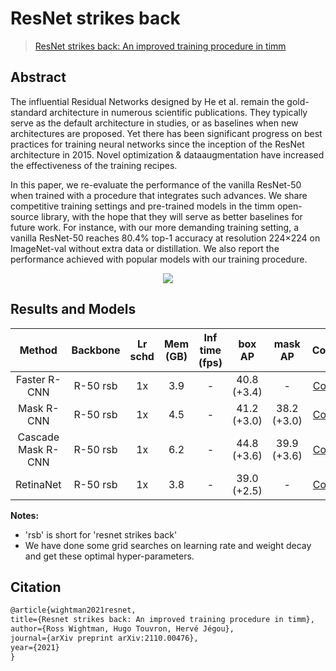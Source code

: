# ResNet strikes back

> [ResNet strikes back: An improved training procedure in timm](https://arxiv.org/abs/2110.00476)

<!-- [OTHERS] -->

## Abstract

The influential Residual Networks designed by He et al. remain the gold-standard architecture in numerous scientific publications. They typically serve as the default architecture in studies, or as baselines when new architectures are proposed. Yet there has been significant progress on best practices for training neural networks since the inception of the ResNet architecture in 2015. Novel optimization & dataaugmentation have increased the effectiveness of the training recipes.

In this paper, we re-evaluate the performance of the vanilla ResNet-50 when trained with a procedure that integrates such advances. We share competitive training settings and pre-trained models in the timm open-source library, with the hope that they will serve as better baselines for future work. For instance, with our more demanding training setting, a vanilla ResNet-50 reaches 80.4% top-1 accuracy at resolution 224×224 on ImageNet-val without extra data or distillation. We also report the performance achieved with popular models with our training procedure.

<div align=center>
<img src="https://user-images.githubusercontent.com/12907710/149324625-4546a5a7-704f-406c-982f-0376a20d03d8.png"/>
</div>

## Results and Models

|       Method       | Backbone | Lr schd | Mem (GB) | Inf time (fps) |   box AP    |   mask AP   |                          Config                          |                                                                                                                                                                                                   Download                                                                                                                                                                                                   |
| :----------------: | :------: | :-----: | :------: | :------------: | :---------: | :---------: | :------------------------------------------------------: | :----------------------------------------------------------------------------------------------------------------------------------------------------------------------------------------------------------------------------------------------------------------------------------------------------------------------------------------------------------------------------------------------------------: |
|    Faster R-CNN    | R-50 rsb |   1x    |   3.9    |       -        | 40.8 (+3.4) |      -      |    [Config](./faster-rcnn_r50-rsb-pre_fpn_1x_coco.py)    |             [model](https://download.openmmlab.com/mmdetection/v2.0/resnet_strikes_back/faster_rcnn_r50_fpn_rsb-pretrain_1x_coco/faster_rcnn_r50_fpn_rsb-pretrain_1x_coco_20220113_162229-32ae82a9.pth) \| [log](https://download.openmmlab.com/mmdetection/v2.0/resnet_strikes_back/faster_rcnn_r50_fpn_rsb-pretrain_1x_coco/faster_rcnn_r50_fpn_rsb-pretrain_1x_coco_20220113_162229.log.json)             |
|     Mask R-CNN     | R-50 rsb |   1x    |   4.5    |       -        | 41.2 (+3.0) | 38.2 (+3.0) |     [Config](./mask-rcnn_r50-rsb-pre_fpn_1x_coco.py)     |                 [model](https://download.openmmlab.com/mmdetection/v2.0/resnet_strikes_back/mask_rcnn_r50_fpn_rsb-pretrain_1x_coco/mask_rcnn_r50_fpn_rsb-pretrain_1x_coco_20220113_174054-06ce8ba0.pth) \| [log](https://download.openmmlab.com/mmdetection/v2.0/resnet_strikes_back/mask_rcnn_r50_fpn_rsb-pretrain_1x_coco/mask_rcnn_r50_fpn_rsb-pretrain_1x_coco_20220113_174054.log.json)                 |
| Cascade Mask R-CNN | R-50 rsb |   1x    |   6.2    |       -        | 44.8 (+3.6) | 39.9 (+3.6) | [Config](./cascade-mask-rcnn_r50-rsb-pre_fpn_1x_coco.py) | [model](https://download.openmmlab.com/mmdetection/v2.0/resnet_strikes_back/cascade_mask_rcnn_r50_fpn_rsb-pretrain_1x_coco/cascade_mask_rcnn_r50_fpn_rsb-pretrain_1x_coco_20220113_193636-8b9ad50f.pth) \| [log](https://download.openmmlab.com/mmdetection/v2.0/resnet_strikes_back/cascade_mask_rcnn_r50_fpn_rsb-pretrain_1x_coco/cascade_mask_rcnn_r50_fpn_rsb-pretrain_1x_coco_20220113_193636.log.json) |
|     RetinaNet      | R-50 rsb |   1x    |   3.8    |       -        | 39.0 (+2.5) |      -      |     [Config](./retinanet_r50-rsb-pre_fpn_1x_coco.py)     |                 [model](https://download.openmmlab.com/mmdetection/v2.0/resnet_strikes_back/retinanet_r50_fpn_rsb-pretrain_1x_coco/retinanet_r50_fpn_rsb-pretrain_1x_coco_20220113_175432-bd24aae9.pth) \| [log](https://download.openmmlab.com/mmdetection/v2.0/resnet_strikes_back/retinanet_r50_fpn_rsb-pretrain_1x_coco/retinanet_r50_fpn_rsb-pretrain_1x_coco_20220113_175432.log.json)                 |

**Notes:**

- 'rsb' is short for 'resnet strikes back'
- We have done some grid searches on learning rate and weight decay and get these optimal hyper-parameters.

## Citation

```latex
@article{wightman2021resnet,
title={Resnet strikes back: An improved training procedure in timm},
author={Ross Wightman, Hugo Touvron, Hervé Jégou},
journal={arXiv preprint arXiv:2110.00476},
year={2021}
}
```
